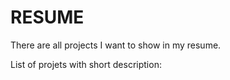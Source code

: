 # RESUME
There are all projects I want to show in my resume.

List of projets with short description:
